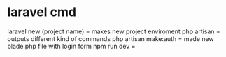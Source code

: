 # laravel cmd
laravel new (project name) = makes new project enviroment 
php artisan = outputs different kind of commands 
php artisan make:auth = made new blade.php file with login form
npm run dev =
